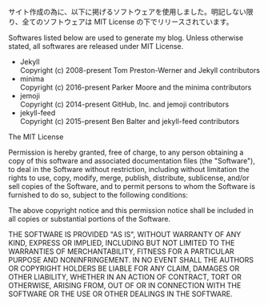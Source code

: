 サイト作成の為に、以下に掲げるソフトウェアを使用しました。明記しない限り、全てのソフトウェアは MIT License の下でリリースされています。

Softwares listed below are used to generate my blog. Unless otherwise stated, all softwares are released under MIT License. 

- Jekyll  
  Copyright (c) 2008-present Tom Preston-Werner and Jekyll contributors
- minima  
  Copyright (c) 2016-present Parker Moore and the minima contributors
- jemoji  
  Copyright (c) 2014-present GitHub, Inc. and jemoji contributors
- jekyll-feed  
  Copyright (c) 2015-present Ben Balter and jekyll-feed contributors

The MIT License  

Permission is hereby granted, free of charge, to any person obtaining a copy of this software and associated documentation files (the "Software"), to deal in the Software without restriction, including without limitation the rights to use, copy, modify, merge, publish, distribute, sublicense, and/or sell copies of the Software, and to permit persons to whom the Software is furnished to do so, subject to the following conditions:

The above copyright notice and this permission notice shall be included in all copies or substantial portions of the Software.

THE SOFTWARE IS PROVIDED "AS IS", WITHOUT WARRANTY OF ANY KIND, EXPRESS OR IMPLIED, INCLUDING BUT NOT LIMITED TO THE WARRANTIES OF MERCHANTABILITY, FITNESS FOR A PARTICULAR PURPOSE AND NONINFRINGEMENT. IN NO EVENT SHALL THE AUTHORS OR COPYRIGHT HOLDERS BE LIABLE FOR ANY CLAIM, DAMAGES OR OTHER LIABILITY, WHETHER IN AN ACTION OF CONTRACT, TORT OR OTHERWISE, ARISING FROM, OUT OF OR IN CONNECTION WITH THE SOFTWARE OR THE USE OR OTHER DEALINGS IN THE SOFTWARE.
